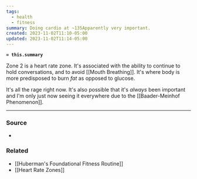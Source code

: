 ```yaml
---
tags:
  - health
  - fitness
summary: Doing cardio at ~135Apparently very important.
created: 2023-11-02T11:10-05:00
updated: 2023-11-02T11:14-05:00
---
```

**`= this.summary`**

Zone 2 is a heart rate zone. It's associated with the ability to continue to hold conversations, and to avoid [[Mouth Breathing]]. It's where body is more predisposed to burn *fat* as opposed to glucose.

It's all the rage right now. It's also possible that it's *always* been important and I'm only just now seeing it everywhere due to the [[Baader-Meinhof Phenomenon]].

---
### Source
- 

### Related
- [[Huberman's Foundational Fitness Routine]]
- [[Heart Rate Zones]]